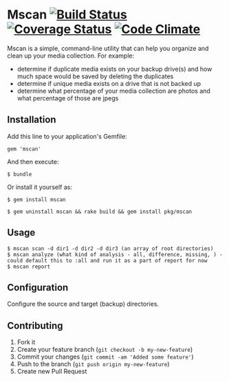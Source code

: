 Mscan [![Build Status](https://secure.travis-ci.org/dresselm/mscan.png)](http://travis-ci.org/dresselm/mscan) [![Coverage Status](https://coveralls.io/repos/dresselm/mscan/badge.png?branch=master)](https://coveralls.io/r/dresselm/mscan?branch=master) [![Code Climate](https://codeclimate.com/github/dresselm/mscan.png)](https://codeclimate.com/github/dresselm/mscan)
=====

Mscan is a simple, command-line utility that can help you organize and clean up your media collection.  For example:

* determine if duplicate media exists on your backup drive(s) and how much space would be saved by deleting the duplicates
* determine if unique media exists on a drive that is not backed up
* determine what percentage of your media collection are photos and what percentage of those are jpegs

## Installation

Add this line to your application's Gemfile:

    gem 'mscan'

And then execute:

    $ bundle

Or install it yourself as:

    $ gem install mscan

    $ gem uninstall mscan && rake build && gem install pkg/mscan

## Usage

    $ mscan scan -d dir1 -d dir2 -d dir3 (an array of root directories)
    $ mscan analyze (what kind of analysis - all, difference, missing, ) - could default this to :all and run it as a part of report for now
    $ mscan report

## Configuration

Configure the source and target (backup) directories.

## Contributing

1. Fork it
2. Create your feature branch (`git checkout -b my-new-feature`)
3. Commit your changes (`git commit -am 'Added some feature'`)
4. Push to the branch (`git push origin my-new-feature`)
5. Create new Pull Request
